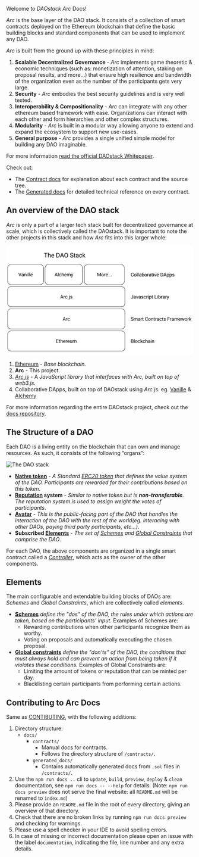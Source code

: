 Welcome to *DAOstack Arc* Docs!

*Arc* is the base layer of the DAO stack. It consists of a collection of smart contracts deployed on the Ethereum blockchain that define the basic building blocks and standard components that can be used to implement any DAO.

*Arc* is built from the ground up with these principles in mind:

1. **Scalable Decentralized Governance** - *Arc* implements game theoretic & economic techniques (such as: monetization of attention, staking on proposal results, and more...) that ensure high resilience and bandwidth of the organization even as the number of the participants gets very large.
2. **Security** - *Arc* embodies the best security guidelines and is very well tested.
3. **Interoperability & Compositionality** - *Arc* can integrate with any other ethereum based framework with ease. Organizations can interact with each other and form hierarchies and other complex structures.
4. **Modularity** - *Arc* is built in a modular way allowing anyone to extend and expand the ecosystem to support new use-cases.
5. **General purpose** - *Arc* provides a single unified simple model for building any DAO imaginable.

For more information [read the official DAOstack Whitepaper](https://github.com/daostack/docs/blob/master/DAOstack%20White%20Paper%20V1.0.pdf).

Check out:

- The [Contract docs](contracts) for explanation about each contract and the source tree.
- The [Generated docs](generated_docs) for detailed technical reference on every contract.

## An overview of the DAO stack

*Arc* is only a part of a larger tech stack built for decentralized governance at scale, which is collectively called the DAOstack. It is important to note the other projects in this stack and how *Arc* fits into this larger whole:

![The DAO stack](img/the_dao_stack.png)

1. [Ethereum](https://www.ethereum.org/) - *Base blockchain.*
2. **Arc** - This project.
2. [*Arc.js*](https://github.com/daostack/*Arc*.js) - A *JavaScript library that interfaces with *Arc*, built on top of web3.js.*
3. Collaborative DApps, built on top of DAOstack using *Arc.js*. eg. [Vanille](https://github.com/daostack/vanille) & [Alchemy](https://github.com/daostack/alchemy)

For more information regarding the entire DAOstack project, check out the [docs repository](https://github.com/daostack/docs).

## The Structure of a DAO

Each DAO is a living entity on the blockchain that can own and manage resources. As such, it consists of the following “organs”:

![The DAO stack](img/controller.png)

* **[Native token](contracts/controller/DAOToken.md)** - *A Standard [ERC20 token](https://theethereum.wiki/w/index.php/ERC20_Token_Standard) that defines the value system of the DAO. Participants are rewarded for their contributions based on this token*.
* **[Reputation](contracts/controller/Reputation.md) system** - *Similar to native token but is **non-transferable**. The reputation system is used to assign weight the votes of participants*.
* **[Avatar](contracts/controller/Avatar.md)** - *This is the public-facing part of the DAO that handles the interaction of the DAO with the rest of the world(eg. interacing with other DAOs, paying third party participants, etc...)*.
* **Subscribed [Elements](#elements)** - *The set of [Schemes](contracts/universalSchemes) and [Global Constraints](contracts/globalConstraints) that comprise the DAO*.

For each DAO, the above components are organized in a single smart contract called a *[Controller](contracts/controller/Controller)*, which acts as the owner of the other components.

## Elements

The main configurable and extendable building blocks of DAOs are:
*Schemes* and *Global Constraints*, which are collectively called *elements*.

* **[Schemes](contracts/universalSchemes/)** *define the "dos" of the DAO, the rules under which actions are taken, based on the participants' input.* Examples of Schemes are:
    * Rewarding contributions when other participants recognize them as worthy.
    * Voting on proposals and automatically executing the chosen proposal.
* **[Global constraints](contracts/globalConstraints/)** *define the "don'ts" of the DAO, the conditions that must always hold and can prevent an action from being taken if it violates these conditions.* Examples of Global Constraints are:
    * Limiting the amount of tokens or reputation that can be minted per day.
    * Blacklisting certain participants from performing certain actions.

## Contributing to Arc Docs
Same as [CONTIBUTING](https://github.com/daostack/Arc/blob/master/CONTRIBUTING.md), with the following additions:

1. Directory structure:
    - `docs/`
        - `contracts/`
            - Manual docs for contracts.
            - Follows the directory structure of `/contracts/`.
        - `generated_docs/`
            - Contains automatically generated docs from `.sol` files in `/contracts/`.
2. Use the `npm run docs ..` cli to `update`, `build`, `preview`, `deploy` & `clean` documentation, see `npm run docs -- --help` for details. (Note: `npm run docs preview` does not serve the final website: all `README.md` will be renamed to `index.md`)
3. Please provide an `README.md` file in the root of every directory, giving an overview of that directory.
4. Check that there are no broken links by running `npm run docs preview` and checking for warnings.
5. Please use a spell checker in your IDE to avoid spelling errors.
6. In case of missing or incorrect documentation please open an issue with the label `documentation`, indicating the file, line number and any extra details.
